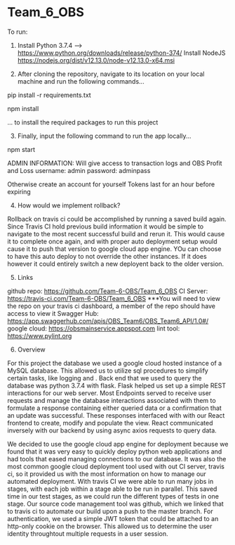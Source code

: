 # Team_6_OBS

To run:

1. Install Python 3.7.4 --> https://www.python.org/downloads/release/python-374/
   Install NodeJS https://nodejs.org/dist/v12.13.0/node-v12.13.0-x64.msi

2. After cloning the repository, navigate to its location on your local machine and run the following commands...

pip install -r requirements.txt

npm install

... to install the required packages to run this project

3. Finally, input the following command to run the app locally...

npm start

ADMIN INFORMATION: Will give access to transaction logs and OBS Profit and Loss
username: admin
password: adminpass

Otherwise create an account for yourself
Tokens last for an hour before expiring

4. How would we implement rollback?

Rollback on travis ci could be accomplished by running a saved build again. Since Travis CI hold previous build information
it would be simple to navigate to the most recent successful build and rerun it. This would cause it to complete once again,
and with proper auto deployment setup would cause it to push that version to google cloud app engine. YOu can choose to have
this auto deploy to not override the other instances. If it does however it could entirely switch a new deployent back to the
older version.

5. Links

github repo: https://github.com/Team-6-OBS/Team_6_OBS
CI Server: https://travis-ci.com/Team-6-OBS/Team_6_OBS
***You will need to view the repo on your travis ci dashboard, a member of the repo should have access to view it
Swagger Hub: https://app.swaggerhub.com/apis/OBS_Team6/OBS_Team6_API/1.0#/
google cloud: https://obsmainservice.appspot.com
lint tool: https://www.pylint.org

6. Overview

For this project the database we used a google cloud hosted instance of a MySQL database. This allowed us to utilize sql procedures to simplify certain tasks, like logging and . Back end that we used to query the database was python 3.7.4 with flask. Flask helped us set up a simple REST interactions for our web server. Most Endpoints served to receive user requests and manage the database interactions associated with them to formulate a response containing either queried data or a confirmation that an update was successful. These responses interfaced with with our React frontend to create, modify and populate the view. React communicated inversely with our backend by using async axios requests to query data.

We decided to use the google cloud app engine for deployment because we found that it was very easy to quickly deploy
python web applications and had tools that eased managing connections to our database. It was also the most common google cloud deployment tool used with out CI server, travis ci, so it provided us with the most information on how to manage our automated deployment. With travis CI we were able to run many jobs in stages, with each job within a stage able to be run in parallel.  This saved time in our test stages, as we could run the different types of tests in one stage. Our source code management tool was github, which we linked that to travis ci to automate our build upon a push to the master branch. For authentication, we used a simple JWT token that could be attached to an http-only cookie on the browser.  This allowed us to determine the user identity throughtout multiple requests in a user session.
